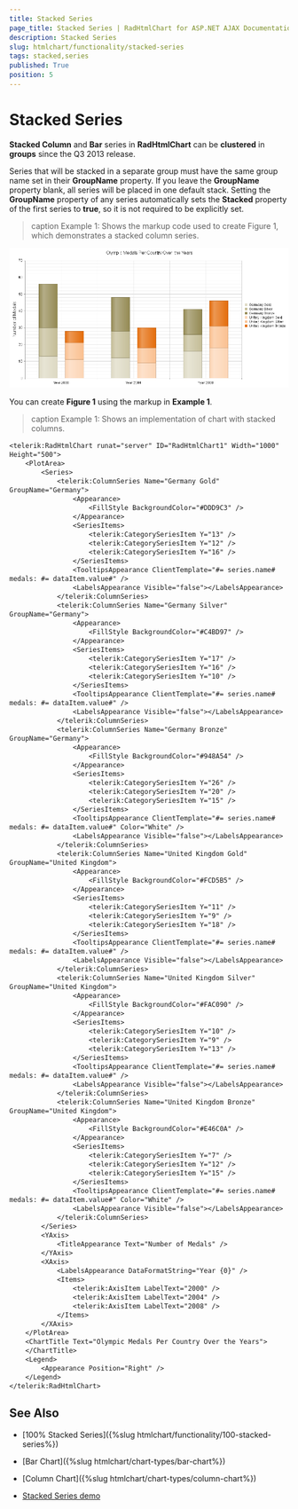 ```yaml
---
title: Stacked Series
page_title: Stacked Series | RadHtmlChart for ASP.NET AJAX Documentation
description: Stacked Series
slug: htmlchart/functionality/stacked-series
tags: stacked,series
published: True
position: 5
---
```


# Stacked Series

**Stacked Column** and **Bar** series in **RadHtmlChart** can be **clustered** in **groups** since the Q3 2013 release.

Series that will be stacked in a separate group must have the same group name set in their **GroupName** property. If you leave the **GroupName** property blank, all series will be placed in one default stack. Setting the **GroupName** property of any series automatically sets the **Stacked** property of the first series to **true**, so it is not required to be explicitly set.

>caption Example 1: Shows the markup code used to create Figure 1, which demonstrates a stacked column series.

![htmlchart-stacked-and-grouped-column-series](images/htmlchart-stacked-and-grouped-column-series.png)

You can create **Figure 1** using the markup in **Example 1**.

>caption Example 1: Shows an implementation of chart with stacked columns.

````ASP.NET
<telerik:RadHtmlChart runat="server" ID="RadHtmlChart1" Width="1000" Height="500">
	<PlotArea>
		<Series>
			<telerik:ColumnSeries Name="Germany Gold" GroupName="Germany">
				<Appearance>
					<FillStyle BackgroundColor="#DDD9C3" />
				</Appearance>
				<SeriesItems>
					<telerik:CategorySeriesItem Y="13" />
					<telerik:CategorySeriesItem Y="12" />
					<telerik:CategorySeriesItem Y="16" />
				</SeriesItems>
				<TooltipsAppearance ClientTemplate="#= series.name# medals: #= dataItem.value#" />
				<LabelsAppearance Visible="false"></LabelsAppearance>
			</telerik:ColumnSeries>
			<telerik:ColumnSeries Name="Germany Silver" GroupName="Germany">
				<Appearance>
					<FillStyle BackgroundColor="#C4BD97" />
				</Appearance>
				<SeriesItems>
					<telerik:CategorySeriesItem Y="17" />
					<telerik:CategorySeriesItem Y="16" />
					<telerik:CategorySeriesItem Y="10" />
				</SeriesItems>
				<TooltipsAppearance ClientTemplate="#= series.name# medals: #= dataItem.value#" />
				<LabelsAppearance Visible="false"></LabelsAppearance>
			</telerik:ColumnSeries>
			<telerik:ColumnSeries Name="Germany Bronze" GroupName="Germany">
				<Appearance>
					<FillStyle BackgroundColor="#948A54" />
				</Appearance>
				<SeriesItems>
					<telerik:CategorySeriesItem Y="26" />
					<telerik:CategorySeriesItem Y="20" />
					<telerik:CategorySeriesItem Y="15" />
				</SeriesItems>
				<TooltipsAppearance ClientTemplate="#= series.name# medals: #= dataItem.value#" Color="White" />
				<LabelsAppearance Visible="false"></LabelsAppearance>
			</telerik:ColumnSeries>
			<telerik:ColumnSeries Name="United Kingdom Gold" GroupName="United Kingdom">
				<Appearance>
					<FillStyle BackgroundColor="#FCD5B5" />
				</Appearance>
				<SeriesItems>
					<telerik:CategorySeriesItem Y="11" />
					<telerik:CategorySeriesItem Y="9" />
					<telerik:CategorySeriesItem Y="18" />
				</SeriesItems>
				<TooltipsAppearance ClientTemplate="#= series.name# medals: #= dataItem.value#" />
				<LabelsAppearance Visible="false"></LabelsAppearance>
			</telerik:ColumnSeries>
			<telerik:ColumnSeries Name="United Kingdom Silver" GroupName="United Kingdom">
				<Appearance>
					<FillStyle BackgroundColor="#FAC090" />
				</Appearance>
				<SeriesItems>
					<telerik:CategorySeriesItem Y="10" />
					<telerik:CategorySeriesItem Y="9" />
					<telerik:CategorySeriesItem Y="13" />
				</SeriesItems>
				<TooltipsAppearance ClientTemplate="#= series.name# medals: #= dataItem.value#" />
				<LabelsAppearance Visible="false"></LabelsAppearance>
			</telerik:ColumnSeries>
			<telerik:ColumnSeries Name="United Kingdom Bronze" GroupName="United Kingdom">
				<Appearance>
					<FillStyle BackgroundColor="#E46C0A" />
				</Appearance>
				<SeriesItems>
					<telerik:CategorySeriesItem Y="7" />
					<telerik:CategorySeriesItem Y="12" />
					<telerik:CategorySeriesItem Y="15" />
				</SeriesItems>
				<TooltipsAppearance ClientTemplate="#= series.name# medals: #= dataItem.value#" Color="White" />
				<LabelsAppearance Visible="false"></LabelsAppearance>
			</telerik:ColumnSeries>
		</Series>
		<YAxis>
			<TitleAppearance Text="Number of Medals" />
		</YAxis>
		<XAxis>
			<LabelsAppearance DataFormatString="Year {0}" />
			<Items>
				<telerik:AxisItem LabelText="2000" />
				<telerik:AxisItem LabelText="2004" />
				<telerik:AxisItem LabelText="2008" />
			</Items>
		</XAxis>
	</PlotArea>
	<ChartTitle Text="Olympic Medals Per Country Over the Years">
	</ChartTitle>
	<Legend>
		<Appearance Position="Right" />
	</Legend>
</telerik:RadHtmlChart>
````


## See Also

 * [100% Stacked Series]({%slug htmlchart/functionality/100-stacked-series%})

 * [Bar Chart]({%slug htmlchart/chart-types/bar-chart%})

 * [Column Chart]({%slug htmlchart/chart-types/column-chart%})
 
 * [Stacked Series demo](https://demos.telerik.com/aspnet-ajax/htmlchart/examples/functionality/stacked-series/defaultcs.aspx)

